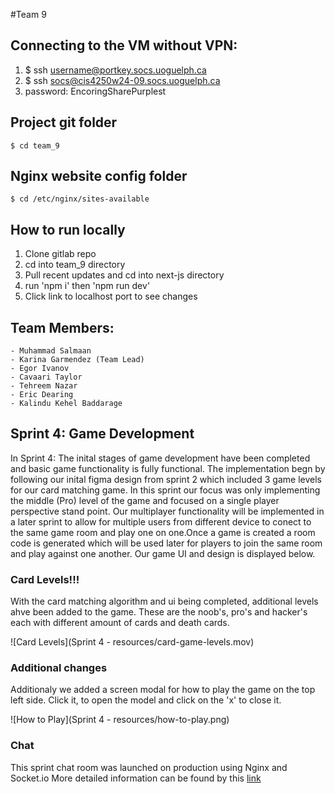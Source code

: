 #Team 9

## Connecting to the VM without VPN:

1) $ ssh username@portkey.socs.uoguelph.ca
2) $ ssh socs@cis4250w24-09.socs.uoguelph.ca
3) password: EncoringSharePurplest

## Project git folder
	$ cd team_9

## Nginx website config folder
	$ cd /etc/nginx/sites-available

## How to run locally

1) Clone gitlab repo
2) cd into team_9 directory
3) Pull recent updates and cd into next-js directory
4) run 'npm i' then 'npm run dev'
5) Click link to localhost port to see changes

## Team Members:
	- Muhammad Salmaan 
	- Karina Garmendez (Team Lead)
	- Egor Ivanov
	- Cavaari Taylor
	- Tehreem Nazar
	- Eric Dearing 
	- Kalindu Kehel Baddarage 

	
## Sprint 4: Game Development

In Sprint 4: The inital stages of game development have been completed and basic game functionality is fully functional. The implementation begn by following our inital figma design from sprint 2 which included 3 game levels for our card matching game. In this sprint our focus was only implementing the middle (Pro) level of the game and focused on a single player perspective stand point. Our multiplayer functionality will be implemented in a later sprint to allow for multiple users from different device to conect to the same game room and play one on one.Once a game is created a room code is generated which will be used later for players to join the same room and play against one another. Our game UI and design is displayed below.

### Card Levels!!!
With the card matching algorithm and ui being completed, additional levels ahve been added to the game. These are the noob's, pro's and hacker's each with different amount of cards and death cards.

![Card Levels](Sprint 4 - resources/card-game-levels.mov)

### Additional changes

Additionaly we added a screen modal for how to play the game on the top left side. Click it, to open the model and click on the 'x' to close it.

![How to Play](Sprint 4 - resources/how-to-play.png)


### Chat
This sprint chat room was launched on production using Nginx and Socket.io
More detailed information can be found by this [link](https://gitlab.socs.uoguelph.ca/cis4250_w24/team_9/-/wikis/Socket.io)